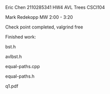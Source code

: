 Eric Chen 2110285341
HW4 AVL Trees CSCI104

Mark Redekopp MW 2:00 - 3:20 

Check point completed, valgrind free

Finished work:

bst.h

avlbst.h

equal-paths.cpp

equal-paths.h

q1.pdf
